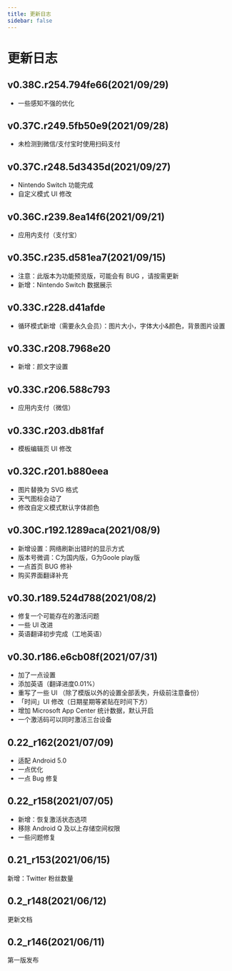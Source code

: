 ```yaml
---
title: 更新日志
sidebar: false
---
```


# 更新日志

## v0.38C.r254.794fe66(2021/09/29)

- 一些感知不强的优化

## v0.37C.r249.5fb50e9(2021/09/28)

- 未检测到微信/支付宝时使用扫码支付

## v0.37C.r248.5d3435d(2021/09/27)

- Nintendo Switch 功能完成
- 自定义模式 UI 修改

## v0.36C.r239.8ea14f6(2021/09/21)

- 应用内支付（支付宝）

## v0.35C.r235.d581ea7(2021/09/15)

- 注意：此版本为功能预览版，可能会有 BUG ，请按需更新
- 新增：Nintendo Switch 数据展示

## v0.33C.r228.d41afde

- 循环模式新增（需要永久会员）：图片大小，字体大小&颜色，背景图片设置

## v0.33C.r208.7968e20

- 新增：颜文字设置

## v0.33C.r206.588c793

- 应用内支付（微信）

## v0.33C.r203.db81faf

- 模板编辑页 UI 修改

## v0.32C.r201.b880eea

- 图片替换为 SVG 格式
- 天气图标会动了
- 修改自定义模式默认字体颜色

## v0.30C.r192.1289aca(2021/08/9)

- 新增设置：网络刷新出错时的显示方式
- 版本号微调：C为国内版，G为Goole play版
- 一点首页 BUG 修补
- 购买界面翻译补充

## v0.30.r189.524d788(2021/08/2)

- 修复一个可能存在的激活问题
- 一些 UI 改进
- 英语翻译初步完成（工地英语）

## v0.30.r186.e6cb08f(2021/07/31)

- 加了一点设置
- 添加英语（翻译进度0.01%）
- 重写了一些 UI （除了模版以外的设置全部丢失，升级前注意备份）
- 「时间」UI 修改（日期星期等紧贴在时间下方）
- 增加 Microsoft App Center 统计数据，默认开启
- 一个激活码可以同时激活三台设备

## 0.22_r162(2021/07/09)

- 适配 Android 5.0
- 一点优化
- 一点 Bug 修复

## 0.22_r158(2021/07/05)

- 新增：恢复激活状态选项
- 移除 Android Q 及以上存储空间权限
- 一些问题修复

## 0.21_r153(2021/06/15)

新增：Twitter 粉丝数量

## 0.2_r148(2021/06/12)

更新文档

## 0.2_r146(2021/06/11)

第一版发布
